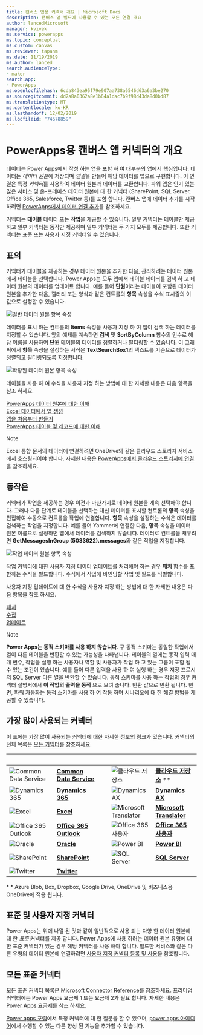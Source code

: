 ```yaml
---
title: 캔버스 앱용 커넥터 개요 | Microsoft Docs
description: 캔버스 앱 빌드에 사용할 수 있는 모든 연결 개요
author: lancedMicrosoft
manager: kvivek
ms.service: powerapps
ms.topic: conceptual
ms.custom: canvas
ms.reviewer: tapanm
ms.date: 11/19/2019
ms.author: lanced
search.audienceType:
- maker
search.app:
- PowerApps
ms.openlocfilehash: 6cda843ea95f79e907aa738a6546d63a6a3be270
ms.sourcegitcommit: dd2a8a0362a8e1b64a1dac7b9f98d43da8d0bd87
ms.translationtype: MT
ms.contentlocale: ko-KR
ms.lasthandoff: 12/02/2019
ms.locfileid: "74678859"
---
```

# <a name="overview-of-canvas-app-connectors-for-powerapps"></a>PowerApps용 캔버스 앱 커넥터의 개요
데이터는 Power Apps에서 작성 하는 앱을 포함 하 여 대부분의 앱에서 핵심입니다. 데이터는 *데이터 원본*에 저장되며 *연결*을 만들어 해당 데이터를 앱으로 구현합니다. 이 연결은 특정 *커넥터*를 사용하여 데이터 원본과 데이터를 교환합니다. 파워 앱은 인기 있는 많은 서비스 및 온-프레미스 데이터 원본에 대 한 커넥터 (SharePoint, SQL Server, Office 365, Salesforce, Twitter 등)를 포함 합니다. 캔버스 앱에 데이터 추가를 시작하려면 [PowerApps에서 데이터 연결 추가](add-data-connection.md)를 참조하세요.

커넥터는 **테이블** 데이터 또는 **작업**을 제공할 수 있습니다. 일부 커넥터는 테이블만 제공하고 일부 커넥터는 동작만 제공하며 일부 커넥터는 두 가지 모두를 제공합니다. 또한 커넥터는 표준 또는 사용자 지정 커넥터일 수 있습니다.

## <a name="tables"></a>표의

커넥터가 테이블을 제공하는 경우 데이터 원본을 추가한 다음, 관리하려는 데이터 원본에서 테이블을 선택합니다. Power Apps는 모두 앱에서 테이블 데이터를 검색 하 고 데이터 원본의 데이터를 업데이트 합니다. 예를 들어 **단원**이라는 테이블이 포함된 데이터 원본을 추가한 다음, 캘러리 또는 양식과 같은 컨트롤의 **항목** 속성을 수식 표시줄의 이 값으로 설정할 수 있습니다.

 ![일반 데이터 원본 항목 속성](./media/connections-list/ItemPropertyPlain.png)

데이터를 표시 하는 컨트롤의 **Items** 속성을 사용자 지정 하 여 앱이 검색 하는 데이터를 지정할 수 있습니다. 앞의 예제를 계속하면 **검색** 및 **SortByColumn** 함수의 인수로 해당 이름을 사용하여 **단원** 테이블의 데이터를 정렬하거나 필터링할 수 있습니다. 이 그래픽에서 **항목** 속성을 설정하는 서식은 **TextSearchBox1**의 텍스트를 기준으로 데이터가 정렬되고 필터링되도록 지정합니다. 

 ![확장된 데이터 원본 항목 속성](./media/connections-list/ItemPropertyExpanded.png)

테이블을 사용 하 여 수식을 사용자 지정 하는 방법에 대 한 자세한 내용은 다음 항목을 참조 하세요.

  [PowerApps 데이터 원본에 대한 이해](working-with-data-sources.md)<br> 
  [Excel 데이터에서 앱 생성](get-started-create-from-data.md)<br> 
  [앱을 처음부터 만들기](get-started-create-from-blank.md)<br>
  [PowerApps 테이블 및 레코드에 대한 이해](working-with-tables.md)

  > [!NOTE]
  > Excel 통합 문서의 데이터에 연결하려면 OneDrive와 같은 클라우드 스토리지 서비스에서 호스팅되어야 합니다. 자세한 내용은 [PowerApps에서 클라우드 스토리지에 연결](connections/cloud-storage-blob-connections.md)을 참조하세요.

## <a name="actions"></a>동작은

커넥터가 작업을 제공하는 경우 이전과 마찬가지로 데이터 원본을 계속 선택해야 합니다. 그러나 다음 단계로 테이블을 선택하는 대신 데이터를 표시할 컨트롤의 **항목** 속성을 편집하여 수동으로 컨트롤을 작업에 연결합니다. **항목** 속성을 설정하는 수식은 데이터를 검색하는 작업을 지정합니다. 예를 들어 Yammer에 연결한 다음, **항목** 속성을 데이터 원본 이름으로 설정하면 앱에서 데이터를 검색하지 않습니다. 데이터로 컨트롤을 채우려면 **GetMessagesInGroup (5033622).messages**와 같은 작업을 지정합니다.

![작업 데이터 원본 항목 속성](./media/connections-list/ItemPropertyAction.png)

작업 커넥터에 대한 사용자 지정 데이터 업데이트를 처리해야 하는 경우 **패치** 함수를 포함하는 수식을 빌드합니다. 수식에서 작업에 바인딩할 작업 및 필드를 식별합니다.  

사용자 지정 업데이트에 대 한 수식을 사용자 지정 하는 방법에 대 한 자세한 내용은 다음 항목을 참조 하세요.

[패치](functions/function-patch.md)<br>[수집](functions/function-clear-collect-clearcollect.md)<br>[업데이트](functions/function-update-updateif.md)

> [!NOTE]
>  **Power Apps는 동적 스키마를 사용 하지 않습니다**. 구 동적 스키마는 동일한 작업에서 열이 다른 테이블을 반환할 수 있는 가능성을 나타냅니다. 테이블의 열에는 동작 입력 매개 변수, 작업을 실행 하는 사용자나 역할 및 사용자가 작업 하 고 있는 그룹이 포함 될 수 있는 조건이 있습니다. 예를 들어 다른 입력을 사용 하 여 실행 하는 경우 저장 프로시저 SQL Server 다른 열을 반환할 수 있습니다. 동적 스키마를 사용 하는 작업의 경우 커넥터 설명서에서 **이 작업의 출력을 동적** 으로 보여 줍니다. 반환 값으로 반환 됩니다. 반면, 파워 자동화는 동적 스키마를 사용 하 여 작동 하며 시나리오에 대 한 해결 방법을 제공할 수 있습니다.

## <a name="popular-connectors"></a>가장 많이 사용되는 커넥터

이 표에는 가장 많이 사용되는 커넥터에 대한 자세한 정보의 링크가 있습니다. 커넥터의 전체 목록은 [모든 커넥터](https://docs.microsoft.com/connectors/)를 참조하세요.

| &nbsp; | &nbsp; | &nbsp; | &nbsp; | &nbsp; |
| --- | --- | --- | --- | --- |
| ![Common Data Service](./media/connections-list/cdm.png) |[**Common Data Service**](connections/connection-common-data-service.md) |&nbsp; |![클라우드 저장소](./media/connections-list/onedrive.png) |[**클라우드 저장소**](connections/cloud-storage-blob-connections.md) ** |
| ![Dynamics 365](./media/connections-list/dynamics-365.png) |[**Dynamics 365**](connections/connection-dynamics-crmonline.md) |&nbsp; | ![Dynamics AX](./media/connections-list/dynamics-ax.png) |[**Dynamics AX**](connections/connection-dynamicsax.md) |
|![Excel](./media/connections-list/excel.png) |[**Excel**](connections/connection-excel.md) |&nbsp; |![Microsoft Translator](./media/connections-list/microsoft-translator.png) |[**Microsoft Translator**](connections/connection-microsoft-translator.md) |
|![Office 365 Outlook](./media/connections-list/office365.png) |[**Office 365 Outlook**](connections/connection-office365-outlook.md) |&nbsp; | ![Office 365 사용자](./media/connections-list/office365.png) |[**Office 365 사용자**](connections/connection-office365-users.md) |
| ![Oracle](./media/connections-list/oracle-icon.png) |[**Oracle**](connections/connection-oracledb.md) |&nbsp; | ![Power BI](./media/connections-list/powerbi.png) |[**Power BI**](connections/connection-powerbi.md) |
| ![SharePoint](./media/connections-list/sharepoint.png) |[**SharePoint**](connections/connection-sharepoint-online.md) |&nbsp; | ![SQL Server](./media/connections-list/sql.png) |[**SQL Server**](connections/connection-azure-sqldatabase.md) 
|![Twitter](./media/connections-list/twitter.png) |[**Twitter**](connections/connection-twitter.md)

\* * Azure Blob, Box, Dropbox, Google Drive, OneDrive 및 비즈니스용 OneDrive에 적용 됩니다.

## <a name="standard-and-custom-connectors"></a>표준 및 사용자 지정 커넥터
Power Apps는 위에 나열 된 것과 같이 일반적으로 사용 되는 다양 한 데이터 원본에 대 한 *표준* 커넥터를 제공 합니다. Power Apps에 사용 하려는 데이터 원본 유형에 대 한 표준 커넥터가 있는 경우 해당 커넥터를 사용 해야 합니다. 빌드한 서비스와 같은 다른 유형의 데이터 원본에 연결하려면 [사용자 지정 커넥터 등록 및 사용](../canvas-apps/register-custom-api.md)을 참조합니다.

## <a name="all-standard-connectors"></a>모든 표준 커넥터
모든 표준 커넥터 목록은 [Microsoft Connector Reference](https://docs.microsoft.com/connectors/)를 참조하세요. 프리미엄 커넥터에는 Power Apps 요금제 1 또는 요금제 2가 필요 합니다. 자세한 내용은 [Power Apps 요금제](https://powerapps.microsoft.com/pricing/)를 참조 하세요.

[Power apps 포럼](https://powerusers.microsoft.com/t5/PowerApps-Community/ct-p/PowerApps1)에서 특정 커넥터에 대 한 질문을 할 수 있으며, [power apps 아이디어](https://powerusers.microsoft.com/t5/PowerApps-Ideas/idb-p/PowerAppsIdeas)에서 수행할 수 있는 다른 향상 된 기능을 추가할 수 있습니다.

